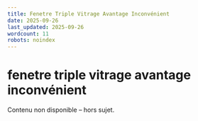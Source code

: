 ```yaml
---
title: Fenetre Triple Vitrage Avantage Inconvénient
date: 2025-09-26
last_updated: 2025-09-26
wordcount: 11
robots: noindex
---
```


# fenetre triple vitrage avantage inconvénient

Contenu non disponible – hors sujet.